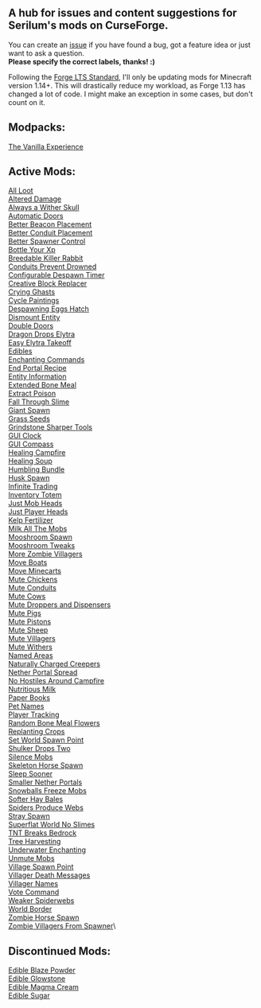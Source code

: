 ## A hub for issues and content suggestions for Serilum's mods on CurseForge.
You can create an [issue](https://github.com/ricksouth/serilum-mc-mods/issues/new/choose) if you have found a bug, got a feature idea or just want to ask a question.<br>**Please specify the correct labels, thanks! :)**

Following the [Forge LTS Standard](https://www.minecraftforge.net/forum/topic/79304-112114-and-lts-system/), I'll only be updating mods for Minecraft version 1.14+. This will drastically reduce my workload, as Forge 1.13 has changed a lot of code. I might make an exception in some cases, but don't count on it.

## Modpacks:
[The Vanilla Experience](https://curseforge.com/minecraft/modpacks/the-vanilla-experience)

## Active Mods:
[All Loot](https://curseforge.com/minecraft/mc-mods/all-loot)\
[Altered Damage](https://curseforge.com/minecraft/mc-mods/altered-damage)\
[Always a Wither Skull](https://curseforge.com/minecraft/mc-mods/always-a-wither-skull)\
[Automatic Doors](https://curseforge.com/minecraft/mc-mods/automatic-doors)\
[Better Beacon Placement](https://curseforge.com/minecraft/mc-mods/better-beacon-placement)\
[Better Conduit Placement](https://www.curseforge.com/minecraft/mc-mods/better-conduit-placement)\
[Better Spawner Control](https://curseforge.com/minecraft/mc-mods/better-spawner-control)\
[Bottle Your Xp](https://curseforge.com/minecraft/mc-mods/bottle-your-xp)\
[Breedable Killer Rabbit](https://curseforge.com/minecraft/mc-mods/breedable-killer-rabbit)\
[Conduits Prevent Drowned](https://curseforge.com/minecraft/mc-mods/conduits-prevent-drowned)\
[Configurable Despawn Timer](https://curseforge.com/minecraft/mc-mods/configurable-despawn-timer)\
[Creative Block Replacer](https://curseforge.com/minecraft/mc-mods/creative-block-replacer)\
[Crying Ghasts](https://curseforge.com/minecraft/mc-mods/crying-ghasts) \
[Cycle Paintings](https://curseforge.com/minecraft/mc-mods/cycle-paintings)\
[Despawning Eggs Hatch](https://curseforge.com/minecraft/mc-mods/despawning-eggs-hatch)\
[Dismount Entity](https://curseforge.com/minecraft/mc-mods/dismount-entity)\
[Double Doors](https://curseforge.com/minecraft/mc-mods/double-doors)\
[Dragon Drops Elytra](https://curseforge.com/minecraft/mc-mods/dragon-drops-elytra)\
[Easy Elytra Takeoff](https://curseforge.com/minecraft/mc-mods/easy-elytra-takeoff)\
[Edibles](https://curseforge.com/minecraft/mc-mods/edibles)\
[Enchanting Commands](https://curseforge.com/minecraft/mc-mods/enchanting-commands)\
[End Portal Recipe](https://curseforge.com/minecraft/mc-mods/end-portal-recipe)\
[Entity Information](https://curseforge.com/minecraft/mc-mods/entity-information)\
[Extended Bone Meal](https://www.curseforge.com/minecraft/mc-mods/extended-bone-meal)\
[Extract Poison](https://curseforge.com/minecraft/mc-mods/extract-poison)\
[Fall Through Slime](https://curseforge.com/minecraft/mc-mods/fall-through-slime)\
[Giant Spawn](https://curseforge.com/minecraft/mc-mods/giant-spawn)\
[Grass Seeds](https://curseforge.com/minecraft/mc-mods/grass-seeds)\
[Grindstone Sharper Tools](https://curseforge.com/minecraft/mc-mods/grindstone-sharper-tools)\
[GUI Clock](https://curseforge.com/minecraft/mc-mods/gui-clock)\
[GUI Compass](https://curseforge.com/minecraft/mc-mods/gui-compass)\
[Healing Campfire](https://curseforge.com/minecraft/mc-mods/healing-campfire)\
[Healing Soup](https://curseforge.com/minecraft/mc-mods/healing-soup)\
[Humbling Bundle](https://curseforge.com/minecraft/mc-mods/humbling-bundle)\
[Husk Spawn](https://curseforge.com/minecraft/mc-mods/husk-spawn)\
[Infinite Trading](https://curseforge.com/minecraft/mc-mods/infinite-trading)\
[Inventory Totem](https://curseforge.com/minecraft/mc-mods/inventory-totem)\
[Just Mob Heads](https://curseforge.com/minecraft/mc-mods/just-mob-heads)\
[Just Player Heads](https://curseforge.com/minecraft/mc-mods/just-player-heads)\
[Kelp Fertilizer](https://www.curseforge.com/minecraft/mc-mods/kelp-fertilizer)\
[Milk All The Mobs](https://curseforge.com/minecraft/mc-mods/milk-all-the-mobs)\
[Mooshroom Spawn](https://curseforge.com/minecraft/mc-mods/mooshroom-spawn)\
[Mooshroom Tweaks](https://curseforge.com/minecraft/mc-mods/mooshroom-tweaks)\
[More Zombie Villagers](https://curseforge.com/minecraft/mc-mods/more-zombie-villagers)\
[Move Boats](https://curseforge.com/minecraft/mc-mods/move-boats)\
[Move Minecarts](https://curseforge.com/minecraft/mc-mods/move-minecarts)\
[Mute Chickens](https://curseforge.com/minecraft/mc-mods/mute-chickens)\
[Mute Conduits](https://curseforge.com/minecraft/mc-mods/mute-conduits)\
[Mute Cows](https://curseforge.com/minecraft/mc-mods/mute-cows)\
[Mute Droppers and Dispensers](https://curseforge.com/minecraft/mc-mods/mute-droppers-and-dispensers)\
[Mute Pigs](https://curseforge.com/minecraft/mc-mods/mute-pigs)\
[Mute Pistons](https://curseforge.com/minecraft/mc-mods/mute-pistons)\
[Mute Sheep](https://curseforge.com/minecraft/mc-mods/mute-sheep)\
[Mute Villagers](https://curseforge.com/minecraft/mc-mods/mute-villagers)\
[Mute Withers](https://curseforge.com/minecraft/mc-mods/mute-withers)\
[Named Areas](https://curseforge.com/minecraft/mc-mods/named-areas)\
[Naturally Charged Creepers](https://curseforge.com/minecraft/mc-mods/naturally-charged-creepers)\
[Nether Portal Spread](https://curseforge.com/minecraft/mc-mods/nether-portal-spread)\
[No Hostiles Around Campfire](https://curseforge.com/minecraft/mc-mods/no-hostiles-around-campfire)\
[Nutritious Milk](https://curseforge.com/minecraft/mc-mods/nutritious-milk)\
[Paper Books](https://curseforge.com/minecraft/mc-mods/paper-books)\
[Pet Names](https://curseforge.com/minecraft/mc-mods/pet-names)\
[Player Tracking](https://curseforge.com/minecraft/mc-mods/player-tracking)\
[Random Bone Meal Flowers](https://curseforge.com/minecraft/mc-mods/random-bone-meal-flowers)\
[Replanting Crops](https://www.curseforge.com/minecraft/mc-mods/replanting-crops)\
[Set World Spawn Point](https://www.curseforge.com/minecraft/mc-mods/set-world-spawn-point/)\
[Shulker Drops Two](https://curseforge.com/minecraft/mc-mods/shulker-drops-two)\
[Silence Mobs](https://curseforge.com/minecraft/mc-mods/silence-mobs)\
[Skeleton Horse Spawn](https://curseforge.com/minecraft/mc-mods/skeleton-horse-spawn)\
[Sleep Sooner](https://curseforge.com/minecraft/mc-mods/sleep-sooner)\
[Smaller Nether Portals](https://curseforge.com/minecraft/mc-mods/smaller-nether-portals)\
[Snowballs Freeze Mobs](https://curseforge.com/minecraft/mc-mods/snowballs-freeze-mobs)\
[Softer Hay Bales](https://curseforge.com/minecraft/mc-mods/softer-hay-bales)\
[Spiders Produce Webs](https://curseforge.com/minecraft/mc-mods/spiders-produce-webs)\
[Stray Spawn](https://curseforge.com/minecraft/mc-mods/stray-spawn)\
[Superflat World No Slimes](https://curseforge.com/minecraft/mc-mods/superflat-world-no-slimes)\
[TNT Breaks Bedrock](https://curseforge.com/minecraft/mc-mods/tnt-breaks-bedrock)\
[Tree Harvesting](https://www.curseforge.com/minecraft/mc-mods/tree-harvester)\
[Underwater Enchanting](https://curseforge.com/minecraft/mc-mods/underwater-enchanting)\
[Unmute Mobs](https://curseforge.com/minecraft/mc-mods/unmute-mobs)\
[Village Spawn Point](https://curseforge.com/minecraft/mc-mods/village-spawn-point)\
[Villager Death Messages](https://curseforge.com/minecraft/mc-mods/villager-death-messages)\
[Villager Names](https://curseforge.com/minecraft/mc-mods/villager-names)\
[Vote Command](https://curseforge.com/minecraft/mc-mods/vote-command)\
[Weaker Spiderwebs](https://curseforge.com/minecraft/mc-mods/weaker-spiderwebs)\
[World Border](https://curseforge.com/minecraft/mc-mods/world-border)\
[Zombie Horse Spawn](https://curseforge.com/minecraft/mc-mods/zombie-horse-spawn)\
[Zombie Villagers From Spawner](https://curseforge.com/minecraft/mc-mods/zombie-villagers-from-spawner)\

## Discontinued Mods:
[Edible Blaze Powder](https://curseforge.com/minecraft/mc-mods/edible-blaze-powder)\
[Edible Glowstone](https://curseforge.com/minecraft/mc-mods/edible-glowstone)\
[Edible Magma Cream](https://curseforge.com/minecraft/mc-mods/edible-magma-cream)\
[Edible Sugar](https://curseforge.com/minecraft/mc-mods/edible-sugar)
